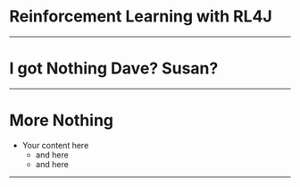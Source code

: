 # Reinforcement Learning with RL4J


-------------------
<div style="page-break-after: always;"></div>

# I got Nothing Dave? Susan?



-------------------
<div style="page-break-after: always;"></div>


# More Nothing

* Your content here
	* and here
	* and here


-------------------
<div style="page-break-after: always;"></div>
